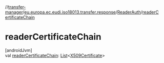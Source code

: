 //[transfer-manager](../../../index.md)/[eu.europa.ec.eudi.iso18013.transfer.response](../index.md)/[ReaderAuth](index.md)/[readerCertificateChain](reader-certificate-chain.md)

# readerCertificateChain

[androidJvm]\
val [readerCertificateChain](reader-certificate-chain.md): [List](https://kotlinlang.org/api/latest/jvm/stdlib/kotlin.collections/-list/index.html)&lt;[X509Certificate](https://developer.android.com/reference/kotlin/java/security/cert/X509Certificate.html)&gt;
